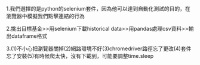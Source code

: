1.我們選擇的是python的selenium套件，因為他可以達到自動化測試的目的，在瀏覽器中模擬我們點擊連結的行為


2.挑出目標基金>>用selenium下載historical data>>用pandas處理csv資料>>輸出dataframe格式




3.(1)不小心把瀏覽器關掉(2)網路環境不好(3)chromedriver路徑忘了更改(4)套件忘了安裝(5)有時候爬太快，沒有下載到，可能要調整time.sleep
